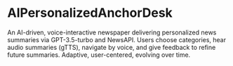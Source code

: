 # AIPersonalizedAnchorDesk
An AI-driven, voice-interactive newspaper delivering personalized news summaries via GPT-3.5-turbo and NewsAPI. Users choose categories, hear audio summaries (gTTS), navigate by voice, and give feedback to refine future summaries. Adaptive, user-centered, evolving over time.
